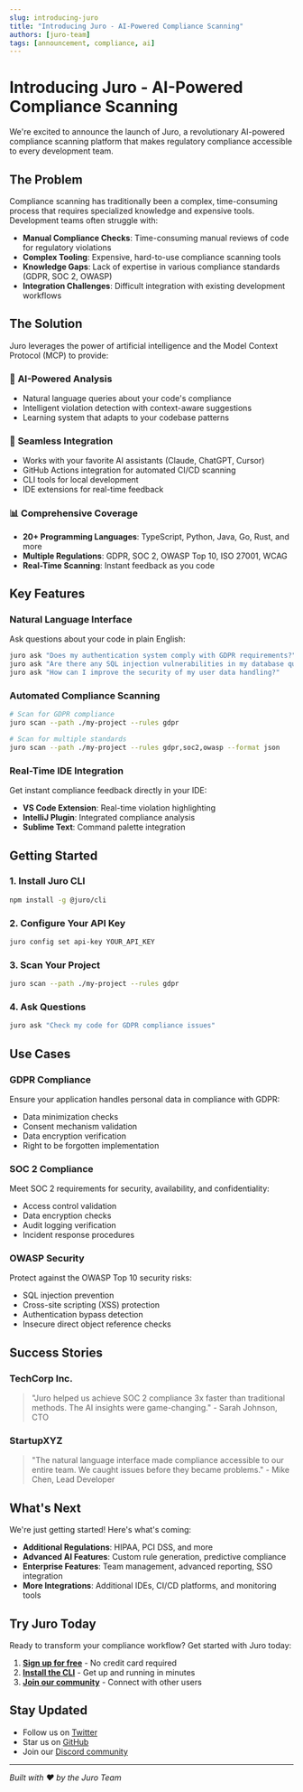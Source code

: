 ```yaml
---
slug: introducing-juro
title: "Introducing Juro - AI-Powered Compliance Scanning"
authors: [juro-team]
tags: [announcement, compliance, ai]
---
```


# Introducing Juro - AI-Powered Compliance Scanning

We're excited to announce the launch of Juro, a revolutionary AI-powered compliance scanning platform that makes regulatory compliance accessible to every development team.

<!--truncate-->

## The Problem

Compliance scanning has traditionally been a complex, time-consuming process that requires specialized knowledge and expensive tools. Development teams often struggle with:

- **Manual Compliance Checks**: Time-consuming manual reviews of code for regulatory violations
- **Complex Tooling**: Expensive, hard-to-use compliance scanning tools
- **Knowledge Gaps**: Lack of expertise in various compliance standards (GDPR, SOC 2, OWASP)
- **Integration Challenges**: Difficult integration with existing development workflows

## The Solution

Juro leverages the power of artificial intelligence and the Model Context Protocol (MCP) to provide:

### 🤖 **AI-Powered Analysis**
- Natural language queries about your code's compliance
- Intelligent violation detection with context-aware suggestions
- Learning system that adapts to your codebase patterns

### 🔌 **Seamless Integration**
- Works with your favorite AI assistants (Claude, ChatGPT, Cursor)
- GitHub Actions integration for automated CI/CD scanning
- CLI tools for local development
- IDE extensions for real-time feedback

### 📊 **Comprehensive Coverage**
- **20+ Programming Languages**: TypeScript, Python, Java, Go, Rust, and more
- **Multiple Regulations**: GDPR, SOC 2, OWASP Top 10, ISO 27001, WCAG
- **Real-Time Scanning**: Instant feedback as you code

## Key Features

### Natural Language Interface

Ask questions about your code in plain English:

```bash
juro ask "Does my authentication system comply with GDPR requirements?"
juro ask "Are there any SQL injection vulnerabilities in my database queries?"
juro ask "How can I improve the security of my user data handling?"
```

### Automated Compliance Scanning

```bash
# Scan for GDPR compliance
juro scan --path ./my-project --rules gdpr

# Scan for multiple standards
juro scan --path ./my-project --rules gdpr,soc2,owasp --format json
```

### Real-Time IDE Integration

Get instant compliance feedback directly in your IDE:

- **VS Code Extension**: Real-time violation highlighting
- **IntelliJ Plugin**: Integrated compliance analysis
- **Sublime Text**: Command palette integration

## Getting Started

### 1. Install Juro CLI

```bash
npm install -g @juro/cli
```

### 2. Configure Your API Key

```bash
juro config set api-key YOUR_API_KEY
```

### 3. Scan Your Project

```bash
juro scan --path ./my-project --rules gdpr
```

### 4. Ask Questions

```bash
juro ask "Check my code for GDPR compliance issues"
```

## Use Cases

### GDPR Compliance

Ensure your application handles personal data in compliance with GDPR:

- Data minimization checks
- Consent mechanism validation
- Data encryption verification
- Right to be forgotten implementation

### SOC 2 Compliance

Meet SOC 2 requirements for security, availability, and confidentiality:

- Access control validation
- Data encryption checks
- Audit logging verification
- Incident response procedures

### OWASP Security

Protect against the OWASP Top 10 security risks:

- SQL injection prevention
- Cross-site scripting (XSS) protection
- Authentication bypass detection
- Insecure direct object reference checks

## Success Stories

### TechCorp Inc.

> "Juro helped us achieve SOC 2 compliance 3x faster than traditional methods. The AI insights were game-changing." - Sarah Johnson, CTO

### StartupXYZ

> "The natural language interface made compliance accessible to our entire team. We caught issues before they became problems." - Mike Chen, Lead Developer

## What's Next

We're just getting started! Here's what's coming:

- **Additional Regulations**: HIPAA, PCI DSS, and more
- **Advanced AI Features**: Custom rule generation, predictive compliance
- **Enterprise Features**: Team management, advanced reporting, SSO integration
- **More Integrations**: Additional IDEs, CI/CD platforms, and monitoring tools

## Try Juro Today

Ready to transform your compliance workflow? Get started with Juro today:

1. **[Sign up for free](https://juro.dev/signup)** - No credit card required
2. **[Install the CLI](https://juro.dev/docs/getting-started/installation)** - Get up and running in minutes
3. **[Join our community](https://discord.gg/juro)** - Connect with other users

## Stay Updated

- Follow us on [Twitter](https://twitter.com/juro_dev)
- Star us on [GitHub](https://github.com/juro/juro.mcp.server)
- Join our [Discord community](https://discord.gg/juro)

---

*Built with ❤️ by the Juro Team*

